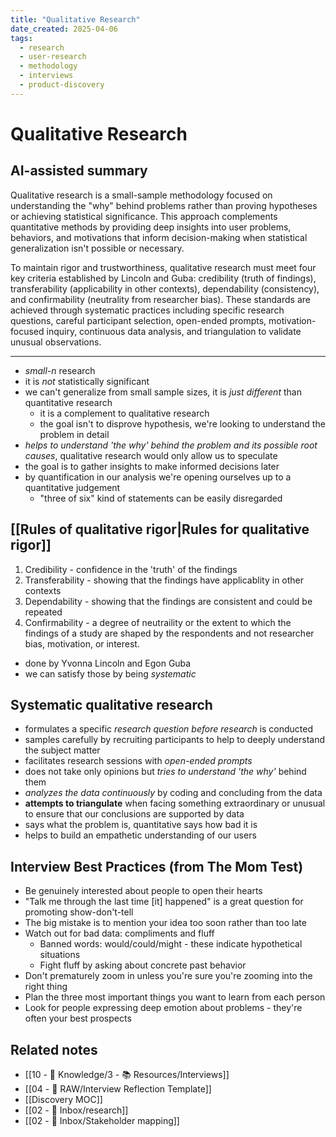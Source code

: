 ```yaml
---
title: "Qualitative Research"
date_created: 2025-04-06
tags:
  - research
  - user-research
  - methodology
  - interviews
  - product-discovery
---
```


# Qualitative Research

## AI-assisted summary
Qualitative research is a small-sample methodology focused on understanding the "why" behind problems rather than proving hypotheses or achieving statistical significance. This approach complements quantitative methods by providing deep insights into user problems, behaviors, and motivations that inform decision-making when statistical generalization isn't possible or necessary.

To maintain rigor and trustworthiness, qualitative research must meet four key criteria established by Lincoln and Guba: credibility (truth of findings), transferability (applicability in other contexts), dependability (consistency), and confirmability (neutrality from researcher bias). These standards are achieved through systematic practices including specific research questions, careful participant selection, open-ended prompts, motivation-focused inquiry, continuous data analysis, and triangulation to validate unusual observations.

---

- _small-n_ research
- it is _not_ statistically significant
- we can't generalize from small sample sizes, it is _just different_ than quantitative research
	- it is a complement to qualitative research
	- the goal isn't to disprove hypothesis, we're looking to understand the problem in detail
- _helps to understand 'the why' behind the problem and its possible root causes_, qualitative research would only allow us to speculate
- the goal is to gather insights to make informed decisions later
- by quantification in our analysis we're opening ourselves up to a quantitative judgement
	- "three of six" kind of statements can be easily disregarded
## [[Rules of qualitative rigor|Rules for qualitative rigor]] 
1. Credibility - confidence in the 'truth' of the findings
2. Transferability - showing that the findings have applicablity in other contexts
3. Dependability - showing that the findings are consistent and could be repeated
4. Confirmability - a degree of neutraility or the extent to which the findings of a study are shaped by the respondents and not researcher bias, motivation, or interest.
- done by Yvonna Lincoln and Egon Guba
- we can satisfy those by being _systematic_
## Systematic qualitative research
- formulates a specific _research question before research_ is conducted
- samples carefully by recruiting participants to help to deeply understand the subject matter
- facilitates research sessions with _open-ended prompts_
- does not take only opinions but _tries to understand 'the why'_ behind them
- _analyzes the data continuously_ by coding and concluding from the data
- __attempts to triangulate__ when facing something extraordinary or unusual to ensure that our conclusions are supported by data
- says what the problem is, quantitative says how bad it is
- helps to build an empathetic understanding of our users

## Interview Best Practices (from The Mom Test)
- Be genuinely interested about people to open their hearts
- "Talk me through the last time [it] happened" is a great question for promoting show-don't-tell
- The big mistake is to mention your idea too soon rather than too late
- Watch out for bad data: compliments and fluff
  - Banned words: would/could/might - these indicate hypothetical situations
  - Fight fluff by asking about concrete past behavior
- Don't prematurely zoom in unless you're sure you're zooming into the right thing
- Plan the three most important things you want to learn from each person
- Look for people expressing deep emotion about problems - they're often your best prospects

## Related notes
- [[10 - 🧠 Knowledge/3 - 📚 Resources/Interviews]]
- [[04 - 💽 RAW/Interview Reflection Template]]
- [[Discovery MOC]]
- [[02 - 📩 Inbox/research]]
- [[02 - 📩 Inbox/Stakeholder mapping]]